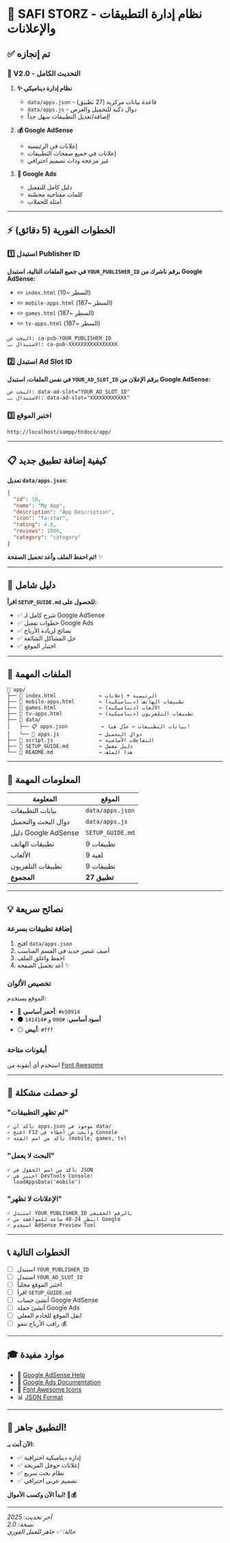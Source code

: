 # 🚀 SAFI STORZ - نظام إدارة التطبيقات والإعلانات

## ✅ تم إنجازه

### 🎯 V2.0 - التحديث الكامل

1. **✨ نظام إدارة ديناميكي**
   - `data/apps.json` - قاعدة بيانات مركزية (27 تطبيق)
   - `data/apps.js` - دوال ذكية للتحميل والعرض
   - إضافة/تعديل التطبيقات سهل جداً!

2. **💰 Google AdSense**
   - إعلانات في الرئيسية
   - إعلانات في جميع صفحات التطبيقات
   - غير مزعجة وذات تصميم احترافي

3. **📢 Google Ads**
   - دليل كامل للتفعيل
   - كلمات مفتاحية محسّنة
   - أمثلة للحملات

---

## ⚡ الخطوات الفورية (5 دقائق)

### 1️⃣ استبدل Publisher ID
**في جميع الملفات التالية، استبدل `YOUR_PUBLISHER_ID` برقم ناشرك من Google AdSense:**

- ✏️ `index.html` (السطر ~10)
- ✏️ `mobile-apps.html` (السطر ~187)
- ✏️ `games.html` (السطر ~187)
- ✏️ `tv-apps.html` (السطر ~187)

```
البحث عن: ca-pub-YOUR_PUBLISHER_ID
الاستبدال بـ: ca-pub-XXXXXXXXXXXXXXXX
```

### 2️⃣ استبدل Ad Slot ID
**في نفس الملفات، استبدل `YOUR_AD_SLOT_ID` برقم الإعلان من Google AdSense:**

```
البحث عن: data-ad-slot="YOUR_AD_SLOT_ID"
الاستبدال بـ: data-ad-slot="XXXXXXXXXXXX"
```

### 3️⃣ اختبر الموقع
```
http://localhost/xampp/htdocs/app/
```

---

## 📋 كيفية إضافة تطبيق جديد

**تعديل `data/apps.json`:**

```json
{
  "id": 10,
  "name": "My App",
  "description": "App Description",
  "icon": "fa-star",
  "rating": 4.8,
  "reviews": 1000,
  "category": "category"
}
```

**ثم احفظ الملف وأعد تحميل الصفحة!** ✨

---

## 📖 دليل شامل

**اقرأ `SETUP_GUIDE.md` للحصول على:**
- ✅ شرح كامل لـ Google AdSense
- ✅ خطوات تفعيل Google Ads
- ✅ نصائح لزيادة الأرباح
- ✅ حل المشاكل الشائعة
- ✅ اختبار الموقع

---

## 🎨 الملفات المهمة

```
📁 app/
├── 📄 index.html              ← الرئيسية + إعلانات
├── 📄 mobile-apps.html        ← تطبيقات الهاتف (ديناميكية)
├── 📄 games.html              ← الألعاب (ديناميكية)
├── 📄 tv-apps.html            ← تطبيقات التلفزيون (ديناميكية)
├── 📁 data/
│   ├── 📋 apps.json           ← بيانات التطبيقات ← عدّل هنا!
│   └── 📜 apps.js             ← دوال التحميل
├── 📄 script.js               ← التفاعلات الأساسية
├── 📄 SETUP_GUIDE.md          ← دليل مفصل
└── 📄 README.md               ← هذا الملف
```

---

## 🔑 المعلومات المهمة

| المعلومة | الموقع |
|---------|--------|
| بيانات التطبيقات | `data/apps.json` |
| دوال البحث والتحميل | `data/apps.js` |
| دليل Google AdSense | `SETUP_GUIDE.md` |
| تطبيقات الهاتف | 9 تطبيقات |
| الألعاب | 9 لعبة |
| تطبيقات التلفزيون | 9 تطبيقات |
| **المجموع** | **27 تطبيق** |

---

## 💡 نصائح سريعة

### إضافة تطبيقات بسرعة
1. افتح `data/apps.json`
2. أضف عنصر جديد في القسم المناسب
3. احفظ واغلق الملف
4. أعد تحميل الصفحة ✨

### تخصيص الألوان
الموقع يستخدم:
- 🔴 **أحمر أساسي**: `#e50914`
- ⚫ **أسود أساسي**: `#000` و `#141414`
- ⚪ **أبيض**: `#fff`

### أيقونات متاحة
استخدم أي أيقونة من [Font Awesome](https://fontawesome.com)

---

## 🐛 لو حصلت مشكلة

### "لم تظهر التطبيقات"
```
✓ تأكد أن apps.json موجود في data/
✓ افتح F12 وابحث عن أخطاء في Console
✓ تأكد من اسم الفئة (mobile, games, tv)
```

### "البحث لا يعمل"
```
✓ تأكد من اسم الحقول في JSON
✓ اختبر في DevTools Console:
  loadAppsData('mobile')
```

### "الإعلانات لا تظهر"
```
✓ استبدل YOUR_PUBLISHER_ID بالرقم الحقيقي
✓ انتظر 24-48 ساعة للموافقة من Google
✓ استخدم AdSense Preview Tool
```

---

## 📞 الخطوات التالية

- [ ] استبدل `YOUR_PUBLISHER_ID`
- [ ] استبدل `YOUR_AD_SLOT_ID`
- [ ] اختبر الموقع محلياً
- [ ] اقرأ `SETUP_GUIDE.md`
- [ ] أنشئ حساب Google AdSense
- [ ] أنشئ حملة Google Ads
- [ ] انقل الموقع للخادم الفعلي
- [ ] راقب الأرباح تنمو 💰

---

## 🎓 موارد مفيدة

- 📘 [Google AdSense Help](https://support.google.com/adsense)
- 📗 [Google Ads Documentation](https://support.google.com/google-ads)
- 🎨 [Font Awesome Icons](https://fontawesome.com/icons)
- 📊 [JSON Format](https://www.json.org)

---

## 🎉 التطبيق جاهز!

**الآن أنت بـ:**
- ✅ إدارة ديناميكية احترافية
- ✅ إعلانات جوجل المربحة
- ✅ نظام بحث سريع
- ✅ تصميم عربي احترافي

**ابدأ الآن وكسب الأموال! 🚀💰**

---

*آخر تحديث: 2025*  
*نسخة: 2.0*  
*حالة: ✅ جاهز للعمل الفوري*